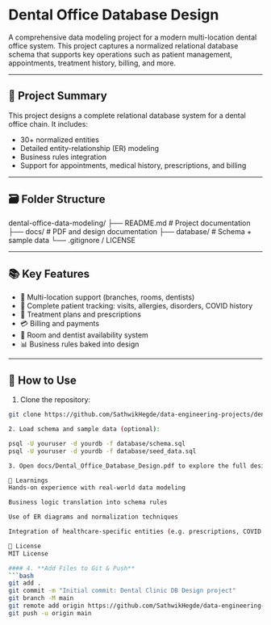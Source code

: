 # Dental Office Database Design

A comprehensive data modeling project for a modern multi-location dental office system. This project captures a normalized relational database schema that supports key operations such as patient management, appointments, treatment history, billing, and more.

---

## 🏥 Project Summary

This project designs a complete relational database system for a dental office chain. It includes:

- 30+ normalized entities
- Detailed entity-relationship (ER) modeling
- Business rules integration
- Support for appointments, medical history, prescriptions, and billing

---

## 🗃️ Folder Structure

dental-office-data-modeling/ 
├── README.md # Project documentation 
├── docs/ # PDF and design documentation 
├── database/ # Schema + sample data 
└── .gitignore / LICENSE 


---

## 📚 Key Features

- 📌 Multi-location support (branches, rooms, dentists)
- 🧾 Complete patient tracking: visits, allergies, disorders, COVID history
- 💊 Treatment plans and prescriptions
- 💳 Billing and payments
- 📅 Room and dentist availability system
- 📊 Business rules baked into design

---

## 🔧 How to Use

1. Clone the repository:
```bash
git clone https://github.com/SathwikHegde/data-engineering-projects/dental-office-data-modeling.git

2. Load schema and sample data (optional):

psql -U youruser -d yourdb -f database/schema.sql
psql -U youruser -d yourdb -f database/seed_data.sql

3. Open docs/Dental_Office_Database_Design.pdf to explore the full design.

🧠 Learnings
Hands-on experience with real-world data modeling

Business logic translation into schema rules

Use of ER diagrams and normalization techniques

Integration of healthcare-specific entities (e.g. prescriptions, COVID history)

📜 License
MIT License

#### 4. **Add Files to Git & Push**
```bash
git add .
git commit -m "Initial commit: Dental Clinic DB Design project"
git branch -M main
git remote add origin https://github.com/SathwikHegde/data-engineering-projects/dental-office-data-modeling.git
git push -u origin main